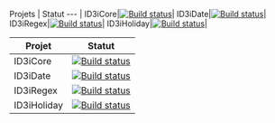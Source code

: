 Projets | Statut
--- |
ID3iCore|[![Build status](https://ci.appveyor.com/api/projects/status/fqbn8naci82b7rsx?svg=true)](https://ci.appveyor.com/project/Shaenn/id3icore)|
ID3iDate|[![Build status](https://ci.appveyor.com/api/projects/status/fbfn2fo0a5xj9o7k?svg=true)](https://ci.appveyor.com/project/Shaenn/id3idate)|
ID3iRegex|[![Build status](https://ci.appveyor.com/api/projects/status/uacv9aghlo7dfuym?svg=true)](https://ci.appveyor.com/project/Shaenn/id3iregex)|
ID3iHoliday|[![Build status](https://ci.appveyor.com/api/projects/status/qrv4c2aqh0kfhr27?svg=true)](https://ci.appveyor.com/project/Shaenn/id3iholiday)|

| Projet | Statut |
| --- | --- |
| ID3iCore | [![Build status](https://ci.appveyor.com/api/projects/status/dsd0hvd632my2y8e?svg=true)](https://ci.appveyor.com/project/Shaenn/id3icore-8qh9v) |
| ID3iDate | [![Build status](https://ci.appveyor.com/api/projects/status/08am5ww7xiy1cm5a?svg=true)](https://ci.appveyor.com/project/Shaenn/id3idate-k8k5t) |
| ID3iRegex | [![Build status](https://ci.appveyor.com/api/projects/status/m1bdir11jmhd29yc?svg=true)](https://ci.appveyor.com/project/Shaenn/id3iregex-7x0ek) |
| ID3iHoliday | [![Build status](https://ci.appveyor.com/api/projects/status/n4vrppmsghwxvbg7?svg=true)](https://ci.appveyor.com/project/Shaenn/id3iholiday-d4l66) |
